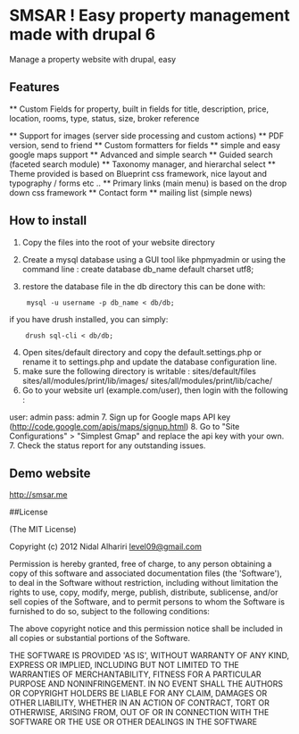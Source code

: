 # SMSAR ! Easy property management made with drupal 6 #

Manage a property website with drupal, easy

## Features 

** Custom Fields for property, built in fields for title, description, price, location, rooms, type, status, size, broker reference 

** Support for images (server side processing and custom actions)
** PDF version, send to friend 
** Custom formatters for fields 
** simple and easy google maps support
** Advanced and simple search 
** Guided search (faceted search module)
** Taxonomy manager, and hierarchal select 
** Theme provided is based on Blueprint css framework, nice layout and typography / forms etc ..
** Primary links (main menu) is based on the drop down css framework
** Contact form 
** mailing list (simple news)

## How to install 

1. Copy the files into the root of your website directory 
2. Create a mysql database using a GUI tool like phpmyadmin or using the command line : 
	create database db_name default charset utf8; 
3. restore the database file in the db directory this can be done with: 

	 	mysql -u username -p db_name < db/db; 

if you have drush installed, you can simply:

		drush sql-cli < db/db; 

4. Open sites/default directory and copy the default.settings.php or rename it to settings.php and update the database configuration line. 
5. make sure the following directory is writable : 
sites/default/files
sites/all/modules/print/lib/images/
sites/all/modules/print/lib/cache/
6. Go to your website url (example.com/user), then login with the following : 

user: admin
pass: admin 
7. Sign up for Google maps API key (http://code.google.com/apis/maps/signup.html)
8. Go to "Site Configurations" > "Simplest Gmap" and replace the api key with your own.
7. Check the status report for any outstanding issues. 

## Demo website 

http://smsar.me 

##License

(The MIT License)

Copyright (c) 2012 Nidal Alhariri <level09@gmail.com>

Permission is hereby granted, free of charge, to any person obtaining a copy of this software and associated documentation files (the 'Software'), to deal in the Software without restriction, including without limitation the rights to use, copy, modify, merge, publish, distribute, sublicense, and/or sell copies of the Software, and to permit persons to whom the Software is furnished to do so, subject to the following conditions:

The above copyright notice and this permission notice shall be included in all copies or substantial portions of the Software.

THE SOFTWARE IS PROVIDED 'AS IS', WITHOUT WARRANTY OF ANY KIND, EXPRESS OR IMPLIED, INCLUDING BUT NOT LIMITED TO THE WARRANTIES OF MERCHANTABILITY, FITNESS FOR A PARTICULAR PURPOSE AND NONINFRINGEMENT. IN NO EVENT SHALL THE AUTHORS OR COPYRIGHT HOLDERS BE LIABLE FOR ANY CLAIM, DAMAGES OR OTHER LIABILITY, WHETHER IN AN ACTION OF CONTRACT, TORT OR OTHERWISE, ARISING FROM, OUT OF OR IN CONNECTION WITH THE SOFTWARE OR THE USE OR OTHER DEALINGS IN THE SOFTWARE

